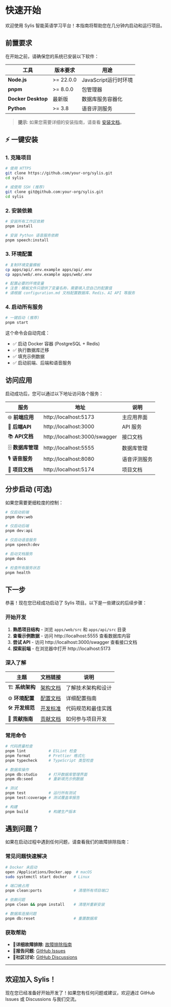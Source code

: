 # 快速开始

欢迎使用 Sylis 智能英语学习平台！本指南将帮助您在几分钟内启动和运行项目。

## 前置要求

在开始之前，请确保您的系统已安装以下软件：

| 工具               | 版本要求  | 用途                 |
| ------------------ | --------- | -------------------- |
| **Node.js**        | >= 22.0.0 | JavaScript运行时环境 |
| **pnpm**           | >= 8.0.0  | 包管理器             |
| **Docker Desktop** | 最新版    | 数据库服务容器化     |
| **Python**         | >= 3.8    | 语音评测服务         |

> **提示**: 如果您需要详细的安装指南，请查看 [安装文档](./installation.md)。

## ⚡ 一键安装

### 1. 克隆项目

```bash
# 使用 HTTPS
git clone https://github.com/your-org/sylis.git
cd sylis

# 或使用 SSH (推荐)
git clone git@github.com:your-org/sylis.git
cd sylis
```

### 2. 安装依赖

```bash
# 安装所有工作区依赖
pnpm install

# 安装 Python 语音服务依赖
pnpm speech:install
```

### 3. 环境配置

```bash
# 复制环境变量模板
cp apps/api/.env.example apps/api/.env
cp apps/web/.env.example apps/web/.env

# 配置必要的环境变量
# 注意：模板文件只提供了变量名称，需要填入您自己的配置值
# 请根据 configuration.md 文档配置数据库、Redis、AI API 等服务
```

### 4. 启动所有服务

```bash
# 一键启动 (推荐)
pnpm start
```

这个命令会自动完成：

- ✅ 启动 Docker 容器 (PostgreSQL + Redis)
- ✅ 执行数据库迁移
- ✅ 填充示例数据
- ✅ 启动前端、后端和语音服务

## 访问应用

启动成功后，您可以通过以下地址访问各个服务：

| 服务              | 地址                          | 说明         |
| ----------------- | ----------------------------- | ------------ |
| 🌐 **前端应用**   | http://localhost:5173         | 主应用界面   |
| 🔧 **后端API**    | http://localhost:3000         | API 服务     |
| 📚 **API文档**    | http://localhost:3000/swagger | 接口文档     |
| 🗄️ **数据库管理** | http://localhost:5555         | 数据库管理   |
| 🎙️ **语音服务**   | http://localhost:8080         | 语音评测服务 |
| 📖 **项目文档**   | http://localhost:5174         | 项目文档     |

## 分步启动 (可选)

如果您需要更细粒度的控制：

```bash
# 仅启动前端
pnpm dev:web

# 仅启动后端
pnpm dev:api

# 仅启动语音服务
pnpm speech:dev

# 启动文档服务
pnpm docs

# 检查所有服务状态
pnpm health
```

## 下一步

恭喜！现在您已经成功启动了 Sylis 项目。以下是一些建议的后续步骤：

### 开始开发

1. **熟悉项目结构** - 浏览 `apps/web/src` 和 `apps/api/src` 目录
2. **查看示例数据** - 访问 http://localhost:5555 查看数据库内容
3. **尝试 API** - 访问 http://localhost:3000/swagger 查看接口文档
4. **探索前端** - 在浏览器中打开 http://localhost:5173

### 深入了解

| 主题            | 文档链接                       | 说明               |
| --------------- | ------------------------------ | ------------------ |
| 🏗️ **系统架构** | [架构文档](./architecture.md)  | 了解技术架构和设计 |
| ⚙️ **环境配置** | [配置文档](./configuration.md) | 详细配置指南       |
| 🛠️ **开发规范** | [开发标准](./standards.md)     | 代码规范和最佳实践 |
| 🤝 **贡献指南** | [贡献文档](./contribution.md)  | 如何参与项目开发   |

### 常用命令

```bash
# 代码质量检查
pnpm lint          # ESLint 检查
pnpm format        # Prettier 格式化
pnpm typecheck     # TypeScript 类型检查

# 数据库操作
pnpm db:studio     # 打开数据库管理界面
pnpm db:seed       # 重新填充示例数据

# 测试
pnpm test          # 运行所有测试
pnpm test:coverage # 测试覆盖率报告

# 构建
pnpm build         # 构建生产版本
```

## 遇到问题？

如果在启动过程中遇到任何问题，请查看我们的故障排除指南：

### 常见问题快速解决

```bash
# Docker 未启动
open /Applications/Docker.app  # macOS
sudo systemctl start docker   # Linux

# 端口被占用
pnpm clean:ports              # 清理所有项目端口

# 依赖问题
pnpm clean && pnpm install    # 清理并重新安装

# 数据库连接问题
pnpm db:reset                 # 重置数据库
```

### 获取帮助

- 📖**详细故障排除**: [故障排除指南](./troubleshooting.md)
- 🐛**报告问题**: [GitHub Issues](https://github.com/your-org/sylis/issues)
- 💬**社区讨论**: [GitHub Discussions](https://github.com/your-org/sylis/discussions)

---

## 欢迎加入 Sylis！

现在您已经准备好开始开发了！如果您有任何问题或建议，欢迎通过 GitHub Issues 或 Discussions 与我们交流。
